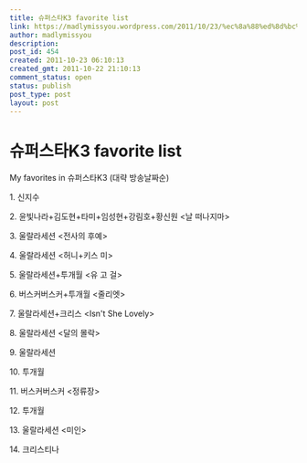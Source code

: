 ```yaml
---
title: 슈퍼스타K3 favorite list
link: https://madlymissyou.wordpress.com/2011/10/23/%ec%8a%88%ed%8d%bc%ec%8a%a4%ed%83%80k3-favorite-list/
author: madlymissyou
description: 
post_id: 454
created: 2011-10-23 06:10:13
created_gmt: 2011-10-22 21:10:13
comment_status: open
status: publish
post_type: post
layout: post
---
```


# 슈퍼스타K3 favorite list

My favorites in 슈퍼스타K3 (대략 방송날짜순)

1\. 신지수 <Rolling in the deep>

2\. 윤빛나라+김도현+타미+임성현+강림호+황신원 <날 떠나지마>

3\. 울랄라세션 <전사의 후예>

4\. 울랄라세션 <허니+키스 미>

5\. 울랄라세션+투개월 <유 고 걸>

6\. 버스커버스커+투개월 <줄리엣>

7\. 울랄라세션+크리스 <Isn't She Lovely>

8\. 울랄라세션 <달의 몰락>

9\. 울랄라세션 <Open Arms>

10\. 투개월 <Poker Face>

11\. 버스커버스커 <정류장>

12\. 투개월 <Brown City>

13\. 울랄라세션 <미인>

14\. 크리스티나 <Lonely>